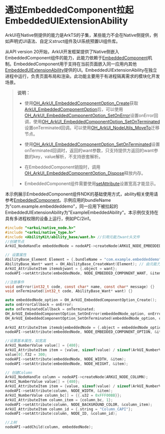 # 通过EmbeddedComponent拉起EmbeddedUIExtensionAbility
<!--Kit: ArkUI-->
<!--Subsystem: ArkUI-->
<!--Owner: @dutie123-->
<!--Designer: @lmleon-->
<!--Tester: @fredyuan0912-->
<!--Adviser: @HelloCrease-->

ArkUI在Native侧提供的能力是ArkTS的子集，某些能力不会在Native侧提供，例如声明式UI语法、自定义struct组件及UI系统预置UI组件库。


从API version 20开始，ArkUI开发框架提供了Native侧嵌入EmbeddedComponent组件的能力，此能力依赖于[EmbeddedComponent](../reference/apis-arkui/arkui-ts/ts-container-embedded-component.md)机制。EmbeddedComponent用于支持在当前页面嵌入同一应用内其他[EmbeddedUIExtensionAbility](../reference/apis-ability-kit/js-apis-app-ability-embeddedUIExtensionAbility.md)提供的UI。EmbeddedUIExtensionAbility在独立进程中运行，负责页面布局和渲染。此功能主要用于有进程隔离需求的模块化开发场景。


> **说明：**
>
> - 使用[OH_ArkUI_EmbeddedComponentOption_Create](../reference/apis-arkui/capi-native-type-h.md#oh_arkui_embeddedcomponentoption_create)获取[ArkUI_EmbeddedComponentOption](../reference/apis-arkui/capi-arkui-nativemodule-arkui-embeddedcomponentoption.md)后，可以使用[OH_ArkUI_EmbeddedComponentOption_SetOnError](../reference/apis-arkui/capi-native-type-h.md#oh_arkui_embeddedcomponentoption_setonerror)设置onError回调，使用[OH_ArkUI_EmbeddedComponentOption_SetOnTerminated](../reference/apis-arkui/capi-native-type-h.md#oh_arkui_embeddedcomponentoption_setonterminated)设置onTerminated回调。可以使用[OH_ArkUI_NodeUtils_MoveTo](../reference/apis-arkui/capi-native-node-h.md#oh_arkui_nodeutils_moveto)迁移节点。
>
> - 使用[OH_ArkUI_EmbeddedComponentOption_SetOnTerminated](../reference/apis-arkui/capi-native-type-h.md#oh_arkui_embeddedcomponentoption_setonterminated)设置onTerminated回调时，返回的want参数，只支持提供方返回的want参数的key，value解析，不支持嵌套解析。
>
> - 在EmbeddedComponent销毁时，调用[OH_ArkUI_EmbeddedComponentOption_Dispose](../reference/apis-arkui/capi-native-type-h.md#oh_arkui_embeddedcomponentoption_dispose)释放内存。
>
> - EmbeddedComponent组件需要使用[setAttribute](../reference/apis-arkui/capi-arkui-nativemodule-arkui-nativenodeapi-1.md#setattribute)设置宽高才能显示。

本示例展示EmbeddedComponent组件NDK的基础使用方式，ability相关使用请参考[EmbeddedComponent](../reference/apis-arkui/arkui-ts/ts-container-embedded-component.md)。示例应用的bundleName为"com.example.embeddeddemo"，同一应用下被拉起的EmbeddedUIExtensionAbility为"ExampleEmbeddedAbility"。本示例仅支持在具有多进程权限的设备上运行，例如PC/2in1。

  ```c
#include "<arkui/native_node.h>"
#include "<arkui/native_type.h>"
#include <AbilityKit/ability_base/want.h> //引用元能力want头文件
//创建节点
ArkUI_NodeHandle embeddedNode = nodeAPI->createNode(ARKUI_NODE_EMBEDDED_COMPONENT);

// 设置属性
AbilityBase_Element Element = {.bundleName = "com.example.embeddeddemo", .abilityName = "EmbeddedUIExtensionAbility", .moduleName = ""};// 由元能力提供接口
AbilityBase_Want* want = OH_AbilityBase_CreateWant(Element); // 由元能力提供接口
ArkUI_AttributeItem itemobjwant = {.object = want};
nodeAPI->setAttribute(embeddedNode, NODE_EMBEDDED_COMPONENT_WANT, &itemobjwant);

//注册事件
void onError(int32_t code, const char* name, const char* message) {}
void onTerminated(int32_t code, AbilityBase_Want* want) {}

auto embeddedNode_option = OH_ArkUI_EmbeddedComponentOption_Create();
auto onErrorCallback = onError;
auto onTerminatedCallback = onTerminated;
OH_ArkUI_EmbeddedComponentOption_SetOnError(embeddedNode_option, onErrorCallback);
OH_ArkUI_EmbeddedComponentOption_SetOnTerminated(embeddedNode_option, onTerminatedCallback);
    
ArkUI_AttributeItem itemobjembeddedNode = {.object = embeddedNode_option};
nodeAPI->setAttribute(embeddedNode, NODE_EMBEDDED_COMPONENT_OPTION, &itemobjembeddedNode);

//设置基本属性，如宽高
ArkUI_NumberValue value[] = {480};
ArkUI_AttributeItem item = {value, sizeof(value) / sizeof(ArkUI_NumberValue)};
value[0].f32 = 300;
nodeAPI->setAttribute(embeddedNode, NODE_WIDTH, &item);
nodeAPI->setAttribute(embeddedNode, NODE_HEIGHT, &item);

// 创建Column
ArkUI_NodeHandle column = nodeAPI->createNode(ARKUI_NODE_COLUMN);
ArkUI_NumberValue value[] = {480};
ArkUI_AttributeItem item = {value, sizeof(value) / sizeof(ArkUI_NumberValue)};
nodeAPI->setAttribute(column, NODE_WIDTH, &item);
ArkUI_NumberValue column_bc[] = {{.u32 = 0xFFF00BB}};
ArkUI_AttributeItem column_item = {column_bc, 1};
nodeAPI->setAttribute(column, NODE_BACKGROUND_COLOR, &column_item);
ArkUI_AttributeItem column_id = {.string = "Column_CAPI"};
nodeAPI->setAttribute(column, NODE_ID, &column_id);

//上树
nodeAPI->addChild(column, embeddedNode);
  ```